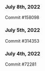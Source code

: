 ### July 8th, 2022

Commit #158098

### July 5th, 2022

Commit #314353


### July 4th, 2022

Commit #72281
